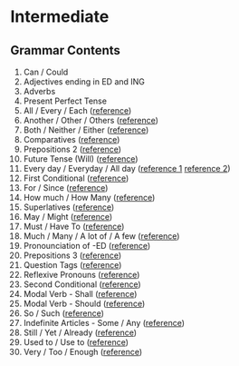 # Intermediate

## Grammar Contents

1. Can / Could
2. Adjectives ending in ED and ING
3. Adverbs
4. Present Perfect Tense
5. All / Every / Each (<a href="https://www.grammar.cl/english/all-every-each.htm">reference</a>)
6. Another / Other / Others (<a href="https://www.grammar.cl/english/another-other-others.htm">reference</a>)
7. Both / Neither / Either (<a href="https://www.grammar.cl/english/both-either-neither.htm">reference</a>)
8. Comparatives (<a href="https://www.grammar.cl/Intermediate/Comparatives_Superlatives.htm">reference</a>)
9. Prepositions 2 (<a href="https://www.grammar.cl/Intermediate/Prepositions/List.htm">reference</a>)
10. Future Tense (Will) (<a href="https://www.grammar.cl/Notes/Future_Will.htm">reference</a>)
11. Every day / Everyday / All day (<a href="https://www.grammar.cl/english/every-day-everyday.htm">reference 1</a> <a href="https://www.grammar.cl/english/every-day-all-day.htm">reference 2</a>)
12. First Conditional (<a href="https://www.grammar.cl/english/first-conditional.htm">reference</a>)
13. For / Since (<a href="https://www.grammar.cl/Notes/For_Since.htm">reference</a>)
14. How much / How Many (<a href="https://www.grammar.cl/english/how-much-how-many.htm">reference</a>)
15. Superlatives (<a href="https://www.grammar.cl/Intermediate/Comparatives_Superlatives.htm">reference</a>)
16. May / Might (<a href="https://www.grammar.cl/english/may-might.htm">reference</a>)
17. Must / Have To (<a href="https://www.grammar.cl/english/must.htm">reference</a>)
18. Much / Many / A lot of / A few (<a href="https://www.grammar.cl/Notes/Much_Many_Lot_Few.htm">reference</a>)
19. Pronounciation of -ED (<a href="https://www.grammar.cl/english/pronunciation-ed.htm">reference</a>)
20. Prepositions 3 (<a href="https://www.grammar.cl/Intermediate/Prepositions/List.htm">reference</a>)
21. Question Tags (<a href="https://www.grammar.cl/Intermediate/Question_Tags.htm">reference</a>)
22. Reflexive Pronouns (<a href="https://www.grammar.cl/Notes/Reflexive_Pronouns.htm">reference</a>)
23. Second Conditional (<a href="https://www.grammar.cl/english/second-conditional.htm">reference</a>)
24. Modal Verb - Shall (<a href="https://www.grammar.cl/english/shall.htm">reference</a>)
25. Modal Verb - Should (<a href="https://www.grammar.cl/english/should.htm">reference</a>)
26. So / Such (<a href="https://www.grammar.cl/Notes/So-Such.htm">reference</a>)
27. Indefinite Articles - Some / Any (<a href="https://www.grammar.cl/Notes/Some_Any_A_An.htm">reference</a>)
28. Still / Yet / Already (<a href="https://www.grammar.cl/Notes/still-yet-already.htm">reference</a>)
29. Used to / Use to (<a href="https://www.grammar.cl/rules/used-to-use-to.htm">reference</a>)
30. Very / Too / Enough (<a href="https://www.grammar.cl/Intermediate/Very_Too_Enough.htm">reference</a>)

<!-- (<a href="">reference</a>) -->